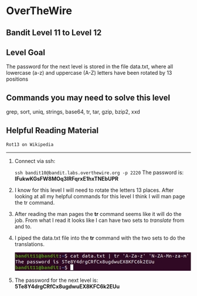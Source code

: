 # OverTheWire
## Bandit Level 11 to Level 12

## Level Goal

The password for the next level is stored in the file data.txt, where all lowercase (a-z) and uppercase (A-Z) letters have been rotated by 13 positions


## Commands you may need to solve this level

grep, sort, uniq, strings, base64, tr, tar, gzip, bzip2, xxd

## Helpful Reading Material

    Rot13 on Wikipedia
    
--------------------------------------------------------------------------------------------------------------------------------------------------------------



1. Connect via ssh:

    `ssh bandit10@bandit.labs.overthewire.org -p 2220`
    The password is: **IFukwKGsFW8MOq3IRFqrxE1hxTNEbUPR**

2. I know for this level I will need to rotate the letters 13 places. After looking at all my helpful commands for this level I think I will man page the tr command. 

3. After reading the man pages the **tr** command seems like it will do the job. From what I read it looks like I can have two sets to *translate* from and to. 

4. I piped the data.txt file into the **tr** command with the two sets to do the translations. 

   ![](images/level11to12.translate.rot13.file.jpg?raw=true)

5. The password for the next level is: **5Te8Y4drgCRfCx8ugdwuEX8KFC6k2EUu**

